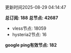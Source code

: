 更新时间2025-08-29 04:14:47

**总订阅: 188**
**总节点: 42687**
- vless节点: 18059
- hysteria2节点: 16

**google ping有效节点: 182**

